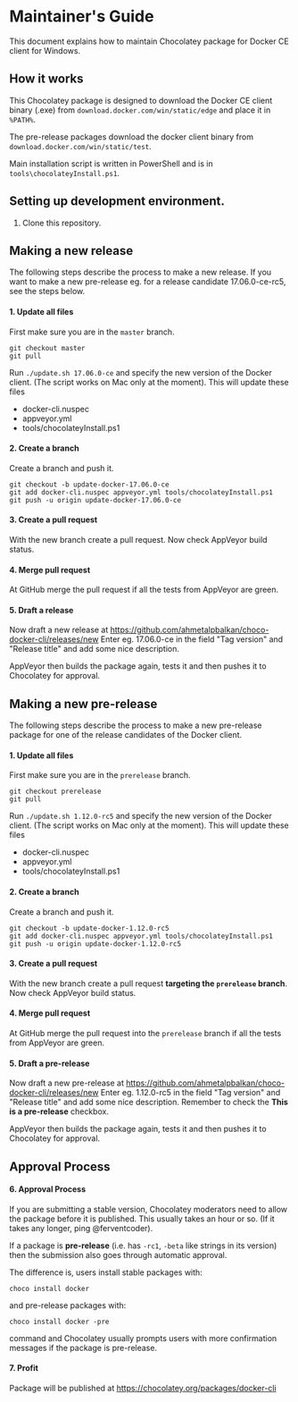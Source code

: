 # Maintainer's Guide

This document explains how to maintain Chocolatey package
for Docker CE client for Windows.

## How it works

This Chocolatey package is designed to download the Docker CE
client binary (.exe) from `download.docker.com/win/static/edge` and place it
in `%PATH%`.

The pre-release packages download the docker client binary from `download.docker.com/win/static/test`.

Main installation script is written in PowerShell and is in
`tools\chocolateyInstall.ps1`.

## Setting up development environment.

1. Clone this repository.

## Making a new release

The following steps describe the process to make a new release. If you want
to make a new pre-release eg. for a release candidate 17.06.0-ce-rc5, see the steps below.

#### 1. Update all files

First make sure you are in the `master` branch.

    git checkout master
    git pull

Run `./update.sh 17.06.0-ce` and specify the new version of the Docker client. (The script works on Mac only at the moment).
This will update these files
  * docker-cli.nuspec
  * appveyor.yml
  * tools/chocolateyInstall.ps1

#### 2. Create a branch

Create a branch and push it.

    git checkout -b update-docker-17.06.0-ce
    git add docker-cli.nuspec appveyor.yml tools/chocolateyInstall.ps1
    git push -u origin update-docker-17.06.0-ce

#### 3. Create a pull request

With the new branch create a pull request. Now check AppVeyor build status.

#### 4. Merge pull request

At GitHub merge the pull request if all the tests from AppVeyor are green.

#### 5. Draft a release

Now draft a new release at https://github.com/ahmetalpbalkan/choco-docker-cli/releases/new
Enter eg. 17.06.0-ce in the field "Tag version" and "Release title" and add some nice description.

AppVeyor then builds the package again, tests it and then pushes it to Chocolatey for approval.

## Making a new pre-release

The following steps describe the process to make a new pre-release package
for one of the release candidates of the Docker client.

#### 1. Update all files

First make sure you are in the `prerelease` branch.

    git checkout prerelease
    git pull

Run `./update.sh 1.12.0-rc5` and specify the new version of the Docker client. (The script works on Mac only at the moment).
This will update these files
  * docker-cli.nuspec
  * appveyor.yml
  * tools/chocolateyInstall.ps1

#### 2. Create a branch

Create a branch and push it.

    git checkout -b update-docker-1.12.0-rc5
    git add docker-cli.nuspec appveyor.yml tools/chocolateyInstall.ps1
    git push -u origin update-docker-1.12.0-rc5

#### 3. Create a pull request

With the new branch create a pull request **targeting the `prerelease` branch**.
Now check AppVeyor build status.

#### 4. Merge pull request

At GitHub merge the pull request into the `prerelease` branch if all the tests
from AppVeyor are green.

#### 5. Draft a pre-release

Now draft a new pre-release at https://github.com/ahmetalpbalkan/choco-docker-cli/releases/new
Enter eg. 1.12.0-rc5 in the field "Tag version" and "Release title" and add some nice description.
Remember to check the **This is a pre-release** checkbox.

AppVeyor then builds the package again, tests it and then pushes it to Chocolatey for approval.

## Approval Process

#### 6. Approval Process

If you are submitting a stable version, Chocolatey moderators need to
allow the package before it is published. This usually takes an hour or
so. (If it takes any longer, ping @ferventcoder).

If a package is **pre-release** (i.e. has `-rc1`, `-beta` like strings
in its version) then the submission also goes through automatic approval.

The difference is, users install stable packages with:

    choco install docker

and pre-release packages with:

    choco install docker -pre

command and Chocolatey usually prompts users with more confirmation
messages if the package is pre-release.

#### 7. Profit

Package will be published at https://chocolatey.org/packages/docker-cli
